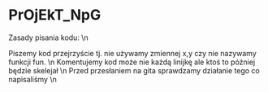 # PrOjEkT_NpG


Zasady pisania kodu: \n

Piszemy kod przejrzyście tj. nie używamy zmiennej x,y czy nie nazywamy funkcji fun. \n
Komentujemy kod może nie każdą linijkę ale ktoś to później będzie skelejał \n
Przed przesłaniem na gita sprawdzamy działanie tego co napisaliśmy \n

